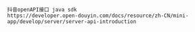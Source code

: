    抖音openAPI接口 java sdk
    https://developer.open-douyin.com/docs/resource/zh-CN/mini-app/develop/server/server-api-introduction